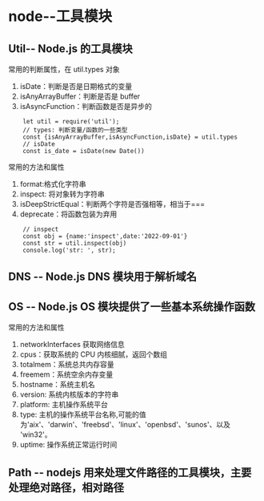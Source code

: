 # node--工具模块

## Util-- Node.js 的工具模块

常用的判断属性，在 util.types 对象

1. isDate：判断是否是日期格式的变量
2. isAnyArrayBuffer：判断是否是 buffer
3. isAsyncFunction：判断函数是否是异步的

```code
    let util = require('util');
    // types: 判断变量/函数的一些类型
    const {isAnyArrayBuffer,isAsyncFunction,isDate} = util.types
    // isDate
    const is_date = isDate(new Date())
```

常用的方法和属性

1. format:格式化字符串
2. inspect: 将对象转为字符串
3. isDeepStrictEqual：判断两个字符是否强相等，相当于===
4. deprecate：将函数包装为弃用

```code
    // inspect
    const obj = {name:'inspect',date:'2022-09-01'}
    const str = util.inspect(obj)
    console.log('str: ', str);
```

## DNS -- Node.js DNS 模块用于解析域名

## OS -- Node.js OS 模块提供了一些基本系统操作函数

常用的方法和属性

1. networkInterfaces 获取网络信息
2. cpus：获取系统的 CPU 内核细腻，返回个数组
3. totalmem：系统总共内存容量
4. freemem：系统空余内存变量
5. hostname：系统主机名
6. version: 系统内核版本的字符串
7. platform: 主机操作系统平台
8. type: 主机的操作系统平台名称,可能的值为'aix'、'darwin'、'freebsd'、'linux'、'openbsd'、'sunos'、以及 'win32'。
9. uptime: 操作系统正常运行时间

## Path -- nodejs 用来处理文件路径的工具模块，主要处理绝对路径，相对路径
